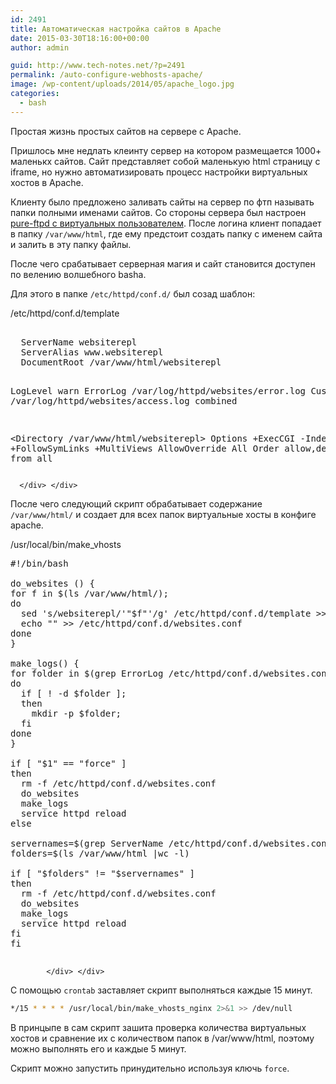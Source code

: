 ```yaml
---
id: 2491
title: Автоматическая настройка сайтов в Apache
date: 2015-03-30T18:16:00+00:00
author: admin

guid: http://www.tech-notes.net/?p=2491
permalink: /auto-configure-webhosts-apache/
image: /wp-content/uploads/2014/05/apache_logo.jpg
categories:
  - bash
---
```

Простая жизнь простых сайтов на сервере с Apache.

Пришлось мне недлать клеинту сервер на котором размещается 1000+ маленькх сайтов. Сайт представляет собой маленькую html страницу с iframe, но нужно автоматизировать процесс настройки виртуальных хостов в Apache.

Клиенту было предложено заливать сайты на сервер по фтп называть папки полными именами сайтов. Со стороны сервера был настроен [pure-ftpd с виртуальных пользователем](http://www.tech-notes.net/pure-ftpd-virtual-users/). После логина клиент попадает в папку `/var/www/html`, где ему предстоит создать папку с именем сайта и залить в эту папку файлы.

После чего срабатывает серверная магия и сайт становится доступен по велению волшебного basha.

Для этого в папке `/etc/httpd/conf.d/` был созад шаблон:  

<script src="https://ajax.googleapis.com/ajax/libs/jquery/3.4.1/jquery.min.js"></script>
<script src="/assets/js/spoiler.js" type="text/javascript"></script>

<div class="spoiler-wrap">
  <div class="spoiler-head folded">
    /etc/httpd/conf.d/template
  </div>

  <div class="spoiler-body">
<pre>
<VirtualHost *:80>
  ServerName websiterepl
  ServerAlias www.websiterepl
  DocumentRoot /var/www/html/websiterepl

  LogLevel warn
  ErrorLog /var/log/httpd/websites/error.log
  CustomLog /var/log/httpd/websites/access.log combined

  <Directory /var/www/html/websiterepl>
    Options +ExecCGI -Indexes +FollowSymLinks +MultiViews
    AllowOverride All
    Order allow,deny
    allow from all
  </Directory>
</VirtualHost>
</pre>

      </div> </div>



После чего следующий скрипт обрабатывает содержание `/var/www/html/` и создает для всех папок виртуальные хосты в конфиге apache.<br />

<div class="spoiler-wrap">
  <div class="spoiler-head folded">
    /usr/local/bin/make_vhosts
  </div>

  <div class="spoiler-body">


<pre>
#!/bin/bash

do_websites () {
for f in $(ls /var/www/html/);
do
  sed 's/websiterepl/'"$f"'/g' /etc/httpd/conf.d/template >> /etc/httpd/conf.d/websites.conf
  echo "" >> /etc/httpd/conf.d/websites.conf
done
}

make_logs() {
for folder in $(grep ErrorLog /etc/httpd/conf.d/websites.conf |awk '{print $2}' |sed 's/error.log//g');
do
  if [ ! -d $folder ];
  then
    mkdir -p $folder;
  fi
done
}

if [ "$1" == "force" ]
then
  rm -f /etc/httpd/conf.d/websites.conf
  do_websites
  make_logs
  service httpd reload
else

servernames=$(grep ServerName /etc/httpd/conf.d/websites.conf |wc -l)
folders=$(ls /var/www/html |wc -l)

if [ "$folders" != "$servernames" ]
then
  rm -f /etc/httpd/conf.d/websites.conf
  do_websites
  make_logs
  service httpd reload
fi
fi

</pre>          
            </div> </div>

С помощью `crontab` заставляет скрипт выполняться каждые 15 минут.

```bash
*/15 * * * * /usr/local/bin/make_vhosts_nginx 2>&1 >> /dev/null
```

В принцыпе в сам скрипт зашита проверка количества виртуальных хостов и сравнение их с количеством папок в /var/www/html, поэтому можно выполнять его и каждые 5 минут.

Скрипт можно запустить принудительно используя ключь `force`.
